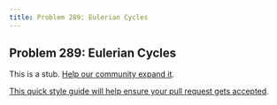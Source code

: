 ```yaml
---
title: Problem 289: Eulerian Cycles
---
```

## Problem 289: Eulerian Cycles

This is a stub. <a href='https://github.com/freecodecamp/guides/tree/master/src/pages/certifications/coding-interview-prep/project-euler/problem-289-eulerian-cycles/index.md' target='_blank' rel='nofollow'>Help our community expand it</a>.

<a href='https://github.com/freecodecamp/guides/blob/master/README.md' target='_blank' rel='nofollow'>This quick style guide will help ensure your pull request gets accepted</a>.

<!-- The article goes here, in GitHub-flavored Markdown. Feel free to add YouTube videos, images, and CodePen/JSBin embeds  -->
